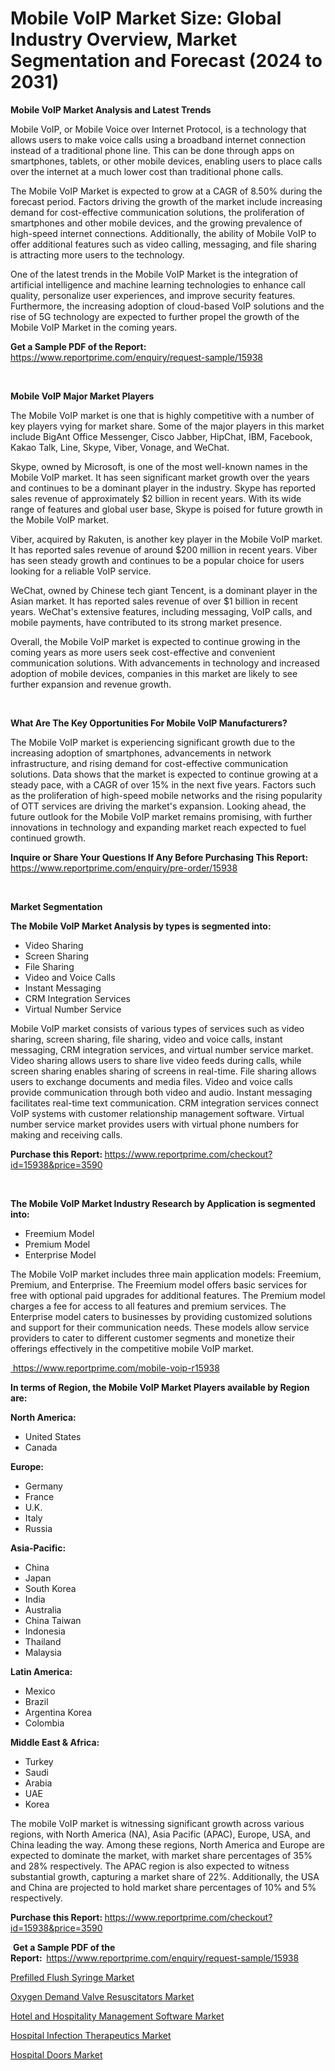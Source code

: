 <p><h1>Mobile VoIP Market Size: Global Industry Overview, Market Segmentation and Forecast (2024 to 2031)</h1></p><p><strong>Mobile VoIP Market Analysis and Latest Trends</strong></p>
<p><p>Mobile VoIP, or Mobile Voice over Internet Protocol, is a technology that allows users to make voice calls using a broadband internet connection instead of a traditional phone line. This can be done through apps on smartphones, tablets, or other mobile devices, enabling users to place calls over the internet at a much lower cost than traditional phone calls.</p><p>The Mobile VoIP Market is expected to grow at a CAGR of 8.50% during the forecast period. Factors driving the growth of the market include increasing demand for cost-effective communication solutions, the proliferation of smartphones and other mobile devices, and the growing prevalence of high-speed internet connections. Additionally, the ability of Mobile VoIP to offer additional features such as video calling, messaging, and file sharing is attracting more users to the technology.</p><p>One of the latest trends in the Mobile VoIP Market is the integration of artificial intelligence and machine learning technologies to enhance call quality, personalize user experiences, and improve security features. Furthermore, the increasing adoption of cloud-based VoIP solutions and the rise of 5G technology are expected to further propel the growth of the Mobile VoIP Market in the coming years.</p></p>
<p><strong>Get a Sample PDF of the Report:&nbsp;</strong> <a href="https://www.reportprime.com/enquiry/request-sample/15938">https://www.reportprime.com/enquiry/request-sample/15938</a></p>
<p>&nbsp;</p>
<p><strong>Mobile VoIP Major Market Players</strong></p>
<p><p>The Mobile VoIP market is one that is highly competitive with a number of key players vying for market share. Some of the major players in this market include BigAnt Office Messenger, Cisco Jabber, HipChat, IBM, Facebook, Kakao Talk, Line, Skype, Viber, Vonage, and WeChat. </p><p>Skype, owned by Microsoft, is one of the most well-known names in the Mobile VoIP market. It has seen significant market growth over the years and continues to be a dominant player in the industry. Skype has reported sales revenue of approximately $2 billion in recent years. With its wide range of features and global user base, Skype is poised for future growth in the Mobile VoIP market.</p><p>Viber, acquired by Rakuten, is another key player in the Mobile VoIP market. It has reported sales revenue of around $200 million in recent years. Viber has seen steady growth and continues to be a popular choice for users looking for a reliable VoIP service.</p><p>WeChat, owned by Chinese tech giant Tencent, is a dominant player in the Asian market. It has reported sales revenue of over $1 billion in recent years. WeChat's extensive features, including messaging, VoIP calls, and mobile payments, have contributed to its strong market presence.</p><p>Overall, the Mobile VoIP market is expected to continue growing in the coming years as more users seek cost-effective and convenient communication solutions. With advancements in technology and increased adoption of mobile devices, companies in this market are likely to see further expansion and revenue growth.</p></p>
<p>&nbsp;</p>
<p><strong>What Are The Key Opportunities For Mobile VoIP Manufacturers?</strong></p>
<p><p>The Mobile VoIP market is experiencing significant growth due to the increasing adoption of smartphones, advancements in network infrastructure, and rising demand for cost-effective communication solutions. Data shows that the market is expected to continue growing at a steady pace, with a CAGR of over 15% in the next five years. Factors such as the proliferation of high-speed mobile networks and the rising popularity of OTT services are driving the market's expansion. Looking ahead, the future outlook for the Mobile VoIP market remains promising, with further innovations in technology and expanding market reach expected to fuel continued growth.</p></p>
<p><strong>Inquire or Share Your Questions If Any Before Purchasing This Report:</strong> <a href="https://www.reportprime.com/enquiry/pre-order/15938">https://www.reportprime.com/enquiry/pre-order/15938</a></p>
<p>&nbsp;</p>
<p><strong>Market Segmentation</strong></p>
<p><strong>The Mobile VoIP Market Analysis by types is segmented into:</strong></p>
<p><ul><li>Video Sharing</li><li>Screen Sharing</li><li>File Sharing</li><li>Video and Voice Calls</li><li>Instant Messaging</li><li>CRM Integration Services</li><li>Virtual Number Service</li></ul></p>
<p><p>Mobile VoIP market consists of various types of services such as video sharing, screen sharing, file sharing, video and voice calls, instant messaging, CRM integration services, and virtual number service market. Video sharing allows users to share live video feeds during calls, while screen sharing enables sharing of screens in real-time. File sharing allows users to exchange documents and media files. Video and voice calls provide communication through both video and audio. Instant messaging facilitates real-time text communication. CRM integration services connect VoIP systems with customer relationship management software. Virtual number service market provides users with virtual phone numbers for making and receiving calls.</p></p>
<p><strong>Purchase this Report:&nbsp;</strong><a href="https://www.reportprime.com/checkout?id=15938&price=3590">https://www.reportprime.com/checkout?id=15938&price=3590</a></p>
<p>&nbsp;</p>
<p><strong>The Mobile VoIP Market Industry Research by Application is segmented into:</strong></p>
<p><ul><li>Freemium Model</li><li>Premium Model</li><li>Enterprise Model</li></ul></p>
<p><p>The Mobile VoIP market includes three main application models: Freemium, Premium, and Enterprise. The Freemium model offers basic services for free with optional paid upgrades for additional features. The Premium model charges a fee for access to all features and premium services. The Enterprise model caters to businesses by providing customized solutions and support for their communication needs. These models allow service providers to cater to different customer segments and monetize their offerings effectively in the competitive mobile VoIP market.</p></p>
<p><a href="https://www.reportprime.com/mobile-voip-r15938">&nbsp;https://www.reportprime.com/mobile-voip-r15938</a></p>
<p><strong>In terms of Region, the Mobile VoIP Market Players available by Region are:</strong></p>
<p>
    <p> <strong> North America: </strong>
        <ul>
            <li>United States</li>
            <li>Canada</li>
        </ul>
        </p> 
    <p> <strong> Europe: </strong>
        <ul>
            <li>Germany</li>
            <li>France</li>
            <li>U.K.</li>
            <li>Italy</li>
            <li>Russia</li>
        </ul>
        </p> 
    <p> <strong> Asia-Pacific: </strong>
        <ul>
            <li>China</li>
            <li>Japan</li>
            <li>South Korea</li>
            <li>India</li>
            <li>Australia</li>
            <li>China Taiwan</li>
            <li>Indonesia</li>
            <li>Thailand</li>
            <li>Malaysia</li>
        </ul>
        </p> 
    <p> <strong> Latin America: </strong>
        <ul>
            <li>Mexico</li>
            <li>Brazil</li>
            <li>Argentina Korea</li>
            <li>Colombia</li>
        </ul>
        </p> 
    <p> <strong> Middle East & Africa: </strong>
        <ul>
            <li>Turkey</li>
            <li>Saudi</li>
            <li>Arabia</li>
            <li>UAE</li>
            <li>Korea</li>
        </ul>
    </p>
    </p>
<p><p>The mobile VoIP market is witnessing significant growth across various regions, with North America (NA), Asia Pacific (APAC), Europe, USA, and China leading the way. Among these regions, North America and Europe are expected to dominate the market, with market share percentages of 35% and 28% respectively. The APAC region is also expected to witness substantial growth, capturing a market share of 22%. Additionally, the USA and China are projected to hold market share percentages of 10% and 5% respectively.</p></p>
<p><strong>Purchase this Report: </strong><a href="https://www.reportprime.com/checkout?id=15938&price=3590">https://www.reportprime.com/checkout?id=15938&price=3590</a></p>
<p>&nbsp;<strong>Get a Sample PDF of the Report:&nbsp;&nbsp;</strong><a href="https://www.reportprime.com/enquiry/request-sample/15938">https://www.reportprime.com/enquiry/request-sample/15938</a></p>
<p><strong></strong></p>
<p><p><a href="https://medium.com/@charityrice1939/prefilled-flush-syringe-market-trends-a-detailed-study-of-its-market-segmentation-and-analyzing-ce71c6932cbf">Prefilled Flush Syringe Market</a></p><p><a href="https://medium.com/@jewelmohr25/navigating-the-oxygen-demand-valve-resuscitators-market-expert-analysis-and-market-forecast-for-f4782ae9873d">Oxygen Demand Valve Resuscitators Market</a></p><p><a href="https://github.com/ochgvvcj16/Market-Research-Report-List-1/blob/main/hotel-and-hospitality-management-software-market.md">Hotel and Hospitality Management Software Market</a></p><p><a href="https://github.com/btwcqfvq34/Market-Research-Report-List-2/blob/main/hospital-infection-therapeutics-market.md">Hospital Infection Therapeutics Market</a></p><p><a href="https://medium.com/@millerjimk/hospital-doors-market-strategic-insights-product-evolution-and-market-segmentation-in-the-hospital-36ce2b7b4c03">Hospital Doors Market</a></p></p>